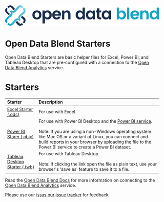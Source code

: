 ![alt text](images/odblogo.png "Open Data Blend")

# Open Data Blend Starters

Open Data Blend Starters are basic helper files for Excel, Power BI, and Tableau Desktop that are pre-configured with a connection to the [Open Data Blend Analytics](https://www.opendatablend.io/analytics) service.

# Starters

| Starter                                                                                      | Description       |
| :--------------------------------------------------------------------------------------------| :---------------- |
| [Excel Starter (.odc)](https://github.com/opendatablend/starters/raw/master/starters/open-data-blend-analytics.odc)     | For use with Excel.|
| [Power BI Starer (.pbix)](https://github.com/opendatablend/starters/raw/master/starters/open-data-blend-analytics.pbix) | For use with Power BI Desktop and the [Power BI service](https://app.powerbi.com). <br><br>Note: If you are using a non-Windows operating system like Mac OS or a variant of Linux, you can connect and build reports in your browser by uploading the file to the Power BI service to create a Power BI dataset.|
| [Tableau Desktop Starter (.twb)](https://github.com/opendatablend/starters/raw/master/starters/open-data-blend-analytics.twb) | For use with Tableau Desktop. <br><br>Note: If clicking the link open the file as plain text, use your browser's 'save as' feature to save it to a file.|

Read the [Open Data Blend Docs](https://docs.opendatablend.io/open-data-blend-analytics/analytical-engine) for more information on connecting to the [Open Data Blend Analytics](https://www.opendatablend.io/analytics) service.

Please use our [issus our issue tracker](https://github.com/opendatablend/feedback/issues/issues) for feedback.

